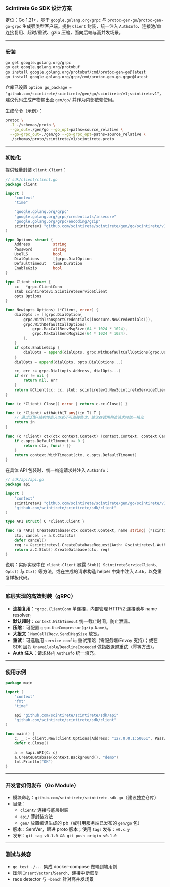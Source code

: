 ### Scintirete Go SDK 设计方案

定位：Go 1.21+，基于 `google.golang.org/grpc` 与 `protoc-gen-go`/`protoc-gen-go-grpc` 生成强类型客户端。提供 `Client` 封装，统一注入 `AuthInfo`、连接池/单连接复用、超时/重试、gzip 压缩，面向后端与高并发场景。

---

### 安装

```bash
go get google.golang.org/grpc
go get google.golang.org/protobuf
go install google.golang.org/protobuf/cmd/protoc-gen-go@latest
go install google.golang.org/grpc/cmd/protoc-gen-go-grpc@latest
```

仓库已设置 `option go_package = "github.com/scintirete/scintirete/gen/go/scintirete/v1;scintiretev1"`，建议代码生成产物输出至 `gen/go/` 并作为内部依赖使用。

生成命令（示例）：

```bash
protoc \
  -I ./schemas/proto \
  --go_out=./gen/go --go_opt=paths=source_relative \
  --go-grpc_out=./gen/go --go-grpc_opt=paths=source_relative \
  ./schemas/proto/scintirete/v1/scintirete.proto
```

---

### 初始化

提供轻量封装 `client.Client`：

```go
// sdk/client/client.go
package client

import (
    "context"
    "time"

    "google.golang.org/grpc"
    "google.golang.org/grpc/credentials/insecure"
    "google.golang.org/grpc/encoding/gzip"
    scintiretev1 "github.com/scintirete/scintirete/gen/go/scintirete/v1"
)

type Options struct {
    Address          string
    Password         string
    UseTLS           bool
    DialOptions      []grpc.DialOption
    DefaultTimeout   time.Duration
    EnableGzip       bool
}

type Client struct {
    cc   *grpc.ClientConn
    stub scintiretev1.ScintireteServiceClient
    opts Options
}

func New(opts Options) (*Client, error) {
    dialOpts := []grpc.DialOption{
        grpc.WithTransportCredentials(insecure.NewCredentials()),
        grpc.WithDefaultCallOptions(
            grpc.MaxCallRecvMsgSize(64 * 1024 * 1024),
            grpc.MaxCallSendMsgSize(64 * 1024 * 1024),
        ),
    }
    if opts.EnableGzip {
        dialOpts = append(dialOpts, grpc.WithDefaultCallOptions(grpc.UseCompressor(gzip.Name)))
    }
    dialOpts = append(dialOpts, opts.DialOptions...)

    cc, err := grpc.Dial(opts.Address, dialOpts...)
    if err != nil {
        return nil, err
    }
    return &Client{cc: cc, stub: scintiretev1.NewScintireteServiceClient(cc), opts: opts}, nil
}

func (c *Client) Close() error { return c.cc.Close() }

func (c *Client) withAuth[T any](in T) T {
    // 通过泛型+结构体嵌入方式不可直接修改，建议在调用构造请求时统一填充
    return in
}

func (c *Client) ctx(ctx context.Context) (context.Context, context.CancelFunc) {
    if c.opts.DefaultTimeout <= 0 {
        return ctx, func() {}
    }
    return context.WithTimeout(ctx, c.opts.DefaultTimeout)
}
```

在具体 API 包装时，统一构造请求并注入 `AuthInfo`：

```go
// sdk/api/api.go
package api

import (
    "context"
    scintiretev1 "github.com/scintirete/scintirete/gen/go/scintirete/v1"
    "github.com/scintirete/scintirete/sdk/client"
)

type API struct{ C *client.Client }

func (a *API) CreateDatabase(ctx context.Context, name string) (*scintiretev1.CreateDatabaseResponse, error) {
    ctx, cancel := a.C.Ctx(ctx)
    defer cancel()
    req := &scintiretev1.CreateDatabaseRequest{Auth: &scintiretev1.AuthInfo{Password: a.C.Opts().Password}, Name: name}
    return a.C.Stub().CreateDatabase(ctx, req)
}
```

说明：实际实现中在 `client.Client` 暴露 `Stub() ScintireteServiceClient`、`Opts()` 与 `Ctx()` 等方法，或在生成的请求构造 helper 中集中注入 `Auth`，以免重复样板代码。

---

### 底层实现的高效封装（gRPC）

- **连接复用**：`*grpc.ClientConn` 单连接，内部管理 HTTP/2 连接池与 name resolver。
- **默认超时**：`context.WithTimeout` 统一截止时间，防止泄漏。
- **压缩**：可配置 `grpc.UseCompressor(gzip.Name)`。
- **大报文**：`MaxCall{Recv,Send}MsgSize` 放宽。
- **重试**：可选启用 `service config` 重试策略（需服务端/Envoy 支持）；或在 SDK 层对 `Unavailable`/`DeadlineExceeded` 做指数退避重试（幂等方法）。
- **Auth 注入**：请求体内 `AuthInfo` 统一填充。

---

### 使用示例

```go
package main

import (
    "context"
    "fmt"
    "time"

    api "github.com/scintirete/scintirete/sdk/api"
    "github.com/scintirete/scintirete/sdk/client"
)

func main() {
    c, _ := client.New(client.Options{Address: "127.0.0.1:50051", Password: "secret", DefaultTimeout: 10 * time.Second})
    defer c.Close()

    a := &api.API{C: c}
    a.CreateDatabase(context.Background(), "demo")
    fmt.Println("OK")
}
```

---

### 开发者如何发布（Go Module）

- 模块命名：`github.com/scintirete/scintirete-sdk-go`（建议独立仓库）
- 目录：
  - `client/` 连接与底层封装
  - `api/` 薄封装方法
  - `gen/` 放置编译生成的 pb（或引用服务端已发布的 `gen/go` 包）
- 版本：SemVer，跟进 proto 版本；使用 `tags` 发布：`v0.x.y`
- 发布：`git tag v0.1.0 && git push origin v0.1.0`

---

### 测试与兼容

- `go test ./...` 集成 docker-compose 做端到端用例
- 压测 `InsertVectors`/`Search`、连接中断恢复
- race detector 与 `-bench` 针对高并发场景


